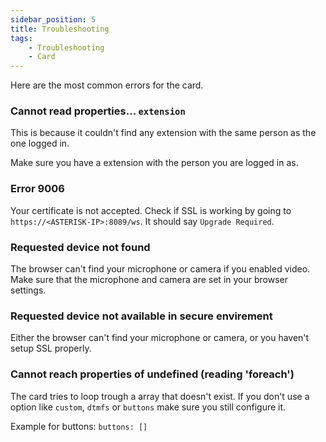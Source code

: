 ```yaml
---
sidebar_position: 5
title: Troubleshooting
tags:
    - Troubleshooting
    - Card
---
```


Here are the most common errors for the card.

### Cannot read properties... `extension`
This is because it couldn't find any extension with the same person as the one logged in.

Make sure you have a extension with the person you are logged in as.

### Error 9006
Your certificate is not accepted. Check if SSL is working by going to `https://<ASTERISK-IP>:8089/ws`. It should say `Upgrade Required`.

### Requested device not found
The browser can't find your microphone or camera if you enabled video. Make sure that the microphone and camera are set in your browser settings.

### Requested device not available in secure envirement
Either the browser can't find your microphone or camera, or you haven't setup SSL properly.

### Cannot reach properties of undefined (reading 'foreach')
The card tries to loop trough a array that doesn't exist. If you don't use a option like `custom`, `dtmfs` or `buttons` make sure you still configure it.

Example for buttons: `buttons: []`
